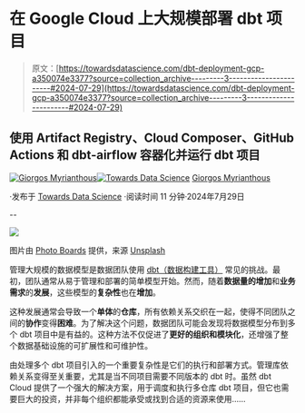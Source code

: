 # 在 Google Cloud 上大规模部署 dbt 项目

> 原文：[https://towardsdatascience.com/dbt-deployment-gcp-a350074e3377?source=collection_archive---------3-----------------------#2024-07-29](https://towardsdatascience.com/dbt-deployment-gcp-a350074e3377?source=collection_archive---------3-----------------------#2024-07-29)

## 使用 Artifact Registry、Cloud Composer、GitHub Actions 和 dbt-airflow 容器化并运行 dbt 项目

[](https://gmyrianthous.medium.com/?source=post_page---byline--a350074e3377--------------------------------)[![Giorgos Myrianthous](../Images/ff4b116e4fb9a095ce45eb064fde5af3.png)](https://gmyrianthous.medium.com/?source=post_page---byline--a350074e3377--------------------------------)[](https://towardsdatascience.com/?source=post_page---byline--a350074e3377--------------------------------)[![Towards Data Science](../Images/a6ff2676ffcc0c7aad8aaf1d79379785.png)](https://towardsdatascience.com/?source=post_page---byline--a350074e3377--------------------------------) [Giorgos Myrianthous](https://gmyrianthous.medium.com/?source=post_page---byline--a350074e3377--------------------------------)

·发布于 [Towards Data Science](https://towardsdatascience.com/?source=post_page---byline--a350074e3377--------------------------------) ·阅读时间 11 分钟·2024年7月29日

--

![](../Images/abb51128060c153a45de8f3dcb7a5f56.png)

图片由 [Photo Boards](https://unsplash.com/@createandbloom?utm_content=creditCopyText&utm_medium=referral&utm_source=unsplash) 提供，来源 [Unsplash](https://unsplash.com/photos/an-orange-and-blue-wall-with-peeling-paint-OiV3i01sLqE?utm_content=creditCopyText&utm_medium=referral&utm_source=unsplash)

管理大规模的数据模型是数据团队使用 [dbt（数据构建工具）](https://www.getdbt.com/) 常见的挑战。最初，团队通常从易于管理和部署的简单模型开始。然而，随着**数据量的增加**和**业务需求**的**发展**，这些模型的**复杂性**也在**增加**。

这种发展通常会导致一个**单体**的**仓库**，所有依赖关系交织在一起，使得不同团队之间的**协作**变得**困难**。为了解决这个问题，数据团队可能会发现将数据模型分布到多个 dbt 项目中是有益的。这种方法不仅促进了**更好的组织和模块化**，还增强了整个数据基础设施的可扩展性和可维护性。

由处理多个 dbt 项目引入的一个重要复杂性是它们的执行和部署方式。管理库依赖关系变得至关重要，尤其是当不同项目需要不同版本的 dbt 时。虽然 dbt Cloud 提供了一个强大的解决方案，用于调度和执行多仓库 dbt 项目，但它也需要巨大的投资，并非每个组织都能承受或找到合适的资源来使用……
